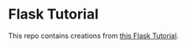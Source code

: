 # Flask Tutorial

This repo contains creations from [this Flask Tutorial](https://blog.miguelgrinberg.com/post/the-flask-mega-tutorial-part-i-hello-world).
